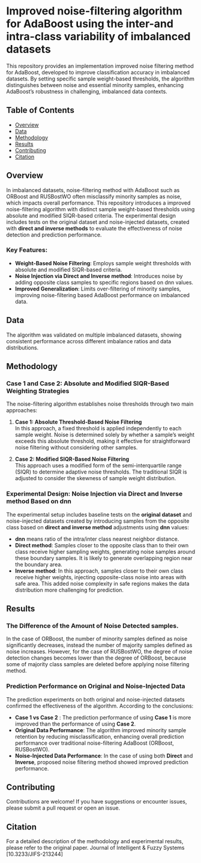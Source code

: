 # Improved noise-filtering algorithm for AdaBoost using the inter-and intra-class variability of imbalanced datasets

This repository provides an implementation improved noise filtering method for AdaBoost, developed to improve classification accuracy in imbalanced datasets. By setting specific sample weight-based thresholds, the algorithm distinguishes between noise and essential minority samples, enhancing AdaBoost’s robustness in challenging, imbalanced data contexts.

## Table of Contents
- [Overview](#overview)
- [Data](#data)
- [Methodology](#methodology)
- [Results](#results)
- [Contributing](#contributing)
- [Citation](#citation)

## Overview
In imbalanced datasets, noise-filtering method with AdaBoost such as ORBoost and RUSBostWO often misclassify minority samples as noise, which impacts overall performance. This repository introduces a improved noise-filtering algorithm with distinct sample weight-based thresholds using absolute and modified SIQR-based criteria. The experimental design includes tests on the original dataset and noise-injected datasets, created with **direct and inverse methods** to evaluate the effectiveness of noise detection and prediction performance.

### Key Features:
- **Weight-Based Noise Filtering**: Employs sample weight thresholds with absolute and modified SIQR-based criteria.
- **Noise Injection via Direct and Inverse method**: Introduces noise by adding opposite class samples to specific regions based on dnn values.
- **Improved Generalization**: Limits over-filtering of minority samples, improving noise-filtering based AdaBoost performance on imbalanced data.

## Data
The algorithm was validated on multiple imbalanced datasets, showing consistent performance across different imbalance ratios and data distributions.

## Methodology

### Case 1 and Case 2: Absolute and Modified SIQR-Based Weighting Strategies
The noise-filtering algorithm establishes noise thresholds through two main approaches:

1. **Case 1: Absolute Threshold-Based Noise Filtering**  
   In this approach, a fixed threshold is applied independently to each sample weight. Noise is determined solely by whether a sample’s weight exceeds this absolute threshold, making it effective for straightforward noise filtering without considering other samples.

2. **Case 2: Modified SIQR-Based Noise Filtering**  
   This approach uses a modified form of the semi-interquartile range (SIQR) to determine adaptive noise thresholds. The traditional SIQR is adjusted to consider the skewness of sample weight distribution. 

### Experimental Design: Noise Injection via Direct and Inverse method Based on dnn
The experimental setup includes baseline tests on the **original dataset** and noise-injected datasets created by introducing samples from the opposite class based on **direct and inverse method** adjustments using **dnn** values:
- **dnn** means ratio of the intra/inter class nearest neighbor distance.
- **Direct method**: Samples closer to the opposite class than to their own class receive higher sampling weights, generating noise samples around these boundary samples. It is likely to generate overlapping region near the boundary area. 
- **Inverse method**: In this approach, samples closer to their own class receive higher weights, injecting opposite-class noise into areas with safe area. This added noise complexity in safe regions makes the data distribution more challenging for prediction.

## Results

### The Difference of the Amount of Noise Detected samples.
In the case of ORBoost, the number of minority samples defined as noise significantly decreases, instead the number of majority samples defined as noise increases.
However, for the case of RUSBostWO, the degree of noise detection changes becomes lower than the degree of ORBoost, because some of majority class samples are deleted before applying noise filtering method.

### Prediction Performance on Original and Noise-Injected Data
The prediction experiments on both original and noise-injected datasets confirmed the effectiveness of the algorithm. According to the conclusions:
- **Case 1 vs Case 2** : The prediction performance of using **Case 1** is more improved than the performance of using **Case 2**.
- **Original Data Performance**: The algorithm improved minority sample retention by reducing misclassification, enhancing overall prediction performance over traditional noise-filtering AdaBoost (ORBoost, RUSBostWO).
- **Noise-Injected Data Performance**: In the case of using both **Direct** and **Inverse**, proposed noise filtering method showed improved prediction performance. 

## Contributing

Contributions are welcome! If you have suggestions or encounter issues, please submit a pull request or open an issue.

## Citation
For a detailed description of the methodology and experimental results, please refer to the original paper. Journal of Intelligent & Fuzzy Systems [10.3233/JIFS-213244]

